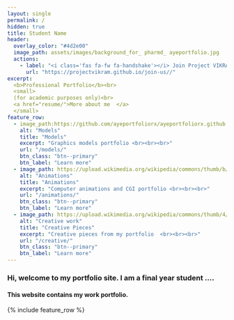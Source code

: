 ```yaml
---
layout: single
permalink: /
hidden: true
title: Student Name
header:
  overlay_color: "#4d2e00"
  image_path: assets/images/background_for_ pharmd_ ayeportfolio.jpg
  actions:
    - label: "<i class='fas fa-fw fa-handshake'></i> Join Project VIKRAM : Change the world"
      url: "https://projectvikram.github.io/join-us//"
excerpt:
  <b>Professional Portfolio</b><br>
  <small>
  (for academic purposes only)<br>
  <a href="resume/">More about me  </a>
  </small>
feature_row:
  - image_path:https://github.com/ayeportfoliorx/ayeportfoliorx.github.io/blob/master/assets/images/background_for_%20pharmd_%20ayeportfolio.jpg
    alt: "Models"
    title: "Models"
    excerpt: "Graphics models portfolio <br><br><br>"
    url: "/models/"
    btn_class: "btn--primary"
    btn_label: "Learn more"
  - image_path: https://upload.wikimedia.org/wikipedia/commons/thumb/b/bf/Prof._Stampfer%27s_Stroboscopische_Scheibe_No._X.gif/240px-Prof._Stampfer%27s_Stroboscopische_Scheibe_No._X.gif
    alt: "Animations"
    title: "Animations"
    excerpt: "Computer animations and CGI portfolio <br><br><br>"
    url: "/animations/"
    btn_class: "btn--primary"
    btn_label: "Learn more"
  - image_path: https://upload.wikimedia.org/wikipedia/commons/thumb/4/4f/DLP_Home_Theatre_Projector.jpg/320px-DLP_Home_Theatre_Projector.jpg
    alt: "Creative work"
    title: "Creative Pieces"
    excerpt: "Creative pieces from my portfolio  <br><br><br>"
    url: "/creative/"
    btn_class: "btn--primary"
    btn_label: "Learn more"        
---
```


### Hi, welcome to my portfolio site. I am a final year student ....
#### This website contains my work portfolio.


{% include feature_row %}


